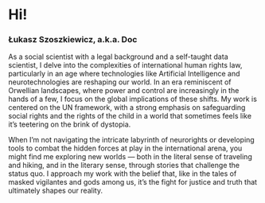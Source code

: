 # Hi!
### Łukasz Szoszkiewicz, a.k.a. Doc

As a social scientist with a legal background and a self-taught data scientist, I delve into the complexities of international human rights law, particularly in an age where technologies like Artificial Intelligence and neurotechnologies are reshaping our world. In an era reminiscent of Orwellian landscapes, where power and control are increasingly in the hands of a few, I focus on the global implications of these shifts. My work is centered on the UN framework, with a strong emphasis on safeguarding social rights and the rights of the child in a world that sometimes feels like it’s teetering on the brink of dystopia.

When I’m not navigating the intricate labyrinth of neurorights or developing tools to combat the hidden forces at play in the international arena, you might find me exploring new worlds — both in the literal sense of traveling and hiking, and in the literary sense, through stories that challenge the status quo. I approach my work with the belief that, like in the tales of masked vigilantes and gods among us, it’s the fight for justice and truth that ultimately shapes our reality.
